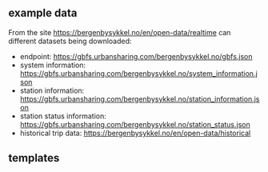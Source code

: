 

## example data

From the site https://bergenbysykkel.no/en/open-data/realtime can different datasets being downloaded:
 
  - endpoint: https://gbfs.urbansharing.com/bergenbysykkel.no/gbfs.json
  - system information: https://gbfs.urbansharing.com/bergenbysykkel.no/system_information.json
  - station information: https://gbfs.urbansharing.com/bergenbysykkel.no/station_information.json
  - station status information: https://gbfs.urbansharing.com/bergenbysykkel.no/station_status.json
  - historical trip data: https://bergenbysykkel.no/en/open-data/historical


## templates



